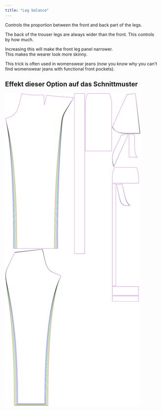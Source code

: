 ```yaml
---
title: "Leg balance"
---
```


Controls the proportion between the front and back part of the legs.

The back of the trouser legs are always wider than the front. This controls by how much.

<Note>

Increasing this will make the front leg panel narrower.\
This makes the wearer look more skinny.

This trick is often used in womenswear jeans
(now you know why you can't find womenswear jeans with functional front pockets).

</Note>

## Effekt dieser Option auf das Schnittmuster

![This image shows the effect of this option by superimposing several variants that have a different value for this option](charlie_legbalance_sample.svg "Effect of this option on the pattern")
